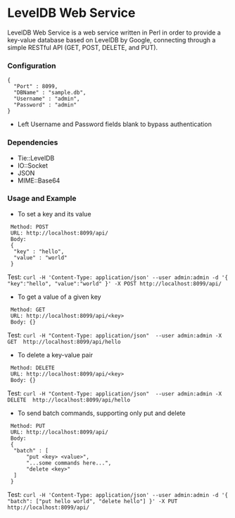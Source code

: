 # LevelDB Web Service
LevelDB Web Service is a web service written in Perl in order to provide a key-value database based on LevelDB by Google, connecting through a simple RESTful API (GET, POST, DELETE, and PUT).

### Configuration
```
{
  "Port" : 8099,
  "DBName" : "sample.db",
  "Username" : "admin",
  "Password" : "admin"
}
```
 * Left Username and Password fields blank to bypass authentication
 
### Dependencies
 * Tie::LevelDB
 * IO::Socket
 * JSON
 * MIME::Base64

### Usage and Example
 * To set a key and its value
```
 Method: POST
 URL: http://localhost:8099/api/
 Body: 
 {
  "key" : "hello",
  "value" : "world"
 }
```
Test: ``` curl -H 'Content-Type: application/json' --user admin:admin -d '{ "key":"hello", "value":"world" }' -X POST http://localhost:8099/api/ ```

 * To get a value of a given key
```
 Method: GET
 URL: http://localhost:8099/api/<key>
 Body: {}
```
 Test: ``` curl -H "Content-Type: application/json"  --user admin:admin -X GET  http://localhost:8099/api/hello ```
 
  * To delete a key-value pair
```
 Method: DELETE
 URL: http://localhost:8099/api/<key>
 Body: {}
```
 Test: ``` curl -H "Content-Type: application/json"  --user admin:admin -X DELETE  http://localhost:8099/api/hello ```
 
 * To send batch commands, supporting only put and delete
```
 Method: PUT
 URL: http://localhost:8099/api/
 Body: 
 {
  "batch" : [
      "put <key> <value>",
      "...some commands here...", 
      "delete <key>"
  ]
 }
```
Test: ``` curl -H 'Content-Type: application/json' --user admin:admin -d '{ "batch": ["put hello world", "delete hello"] }' -X PUT http://localhost:8099/api/ ```
